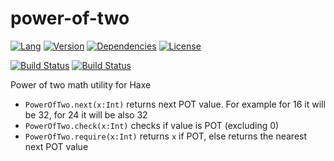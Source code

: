 # power-of-two

[![Lang](https://img.shields.io/badge/language-haxe-orange.svg)](http://haxe.org)
[![Version](https://img.shields.io/badge/version-v0.0.1-green.svg)](https://github.com/eliasku/power-of-two)
[![Dependencies](https://img.shields.io/badge/dependencies-none-green.svg)](https://github.com/eliasku/power-of-two/blob/master/haxelib.json)
[![License](https://img.shields.io/badge/license-MIT-blue.svg)](http://opensource.org/licenses/MIT)

[![Build Status](https://travis-ci.org/eliasku/power-of-two.svg?branch=master)](https://travis-ci.org/eliasku/power-of-two)
[![Build Status](https://ci.appveyor.com/api/projects/status/u2tykboeoab0jw6q?svg=true)](https://ci.appveyor.com/project/eliasku/power-of-two)

Power of two math utility for Haxe

- `PowerOfTwo.next(x:Int)` returns next POT value. For example for 16 it will be 32, for 24 it will be also 32
- `PowerOfTwo.check(x:Int)` checks if value is POT (excluding 0)
- `PowerOfTwo.require(x:Int)` returns `x` if POT, else returns the nearest next POT value
